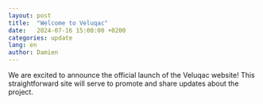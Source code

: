 ```yaml
---
layout: post
title:  "Welcome to Veluqac"
date:   2024-07-16 15:00:00 +0200
categories: update
lang: en
author: Damien
---
```

We are excited to announce the official launch of the Veluqac website! This straightforward site will serve to promote and share updates about the project.
